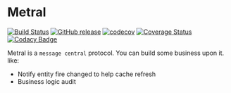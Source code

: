 # Metral

[![Build Status](https://travis-ci.org/aiyanbo/metral.svg?branch=master)](https://travis-ci.org/aiyanbo/metral)
[![GitHub release](https://img.shields.io/github/release/aiyanbo/metral.svg)](https://github.com/aiyanbo/metral/releases/latest)
[![codecov](https://codecov.io/gh/aiyanbo/metral/branch/master/graph/badge.svg)](https://codecov.io/gh/aiyanbo/metral)
[![Coverage Status](https://coveralls.io/repos/github/aiyanbo/metral/badge.svg?branch=master)](https://coveralls.io/github/aiyanbo/metral?branch=master)
[![Codacy Badge](https://api.codacy.com/project/badge/Grade/f207bc4db9b14a0190651887c8f11abd)](https://www.codacy.com/app/aiyanbo/metral?utm_source=github.com&amp;utm_medium=referral&amp;utm_content=aiyanbo/metral&amp;utm_campaign=Badge_Grade)

Metral is a `message central` protocol. You can build some business upon it. like:

- Notify entity fire changed to help cache refresh
- Business logic audit 

